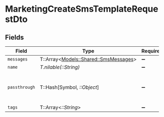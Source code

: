 # MarketingCreateSmsTemplateRequestDto


## Fields

| Field                                                                       | Type                                                                        | Required                                                                    | Description                                                                 | Example                                                                     |
| --------------------------------------------------------------------------- | --------------------------------------------------------------------------- | --------------------------------------------------------------------------- | --------------------------------------------------------------------------- | --------------------------------------------------------------------------- |
| `messages`                                                                  | T::Array<[Models::Shared::SmsMessages](../../models/shared/smsmessages.md)> | :heavy_minus_sign:                                                          | N/A                                                                         |                                                                             |
| `name`                                                                      | *T.nilable(::String)*                                                       | :heavy_minus_sign:                                                          | N/A                                                                         |                                                                             |
| `passthrough`                                                               | T::Hash[Symbol, *::Object*]                                                 | :heavy_minus_sign:                                                          | Value to pass through to the provider                                       | {<br/>"other_known_names": "John Doe"<br/>}                                 |
| `tags`                                                                      | T::Array<*::String*>                                                        | :heavy_minus_sign:                                                          | N/A                                                                         |                                                                             |